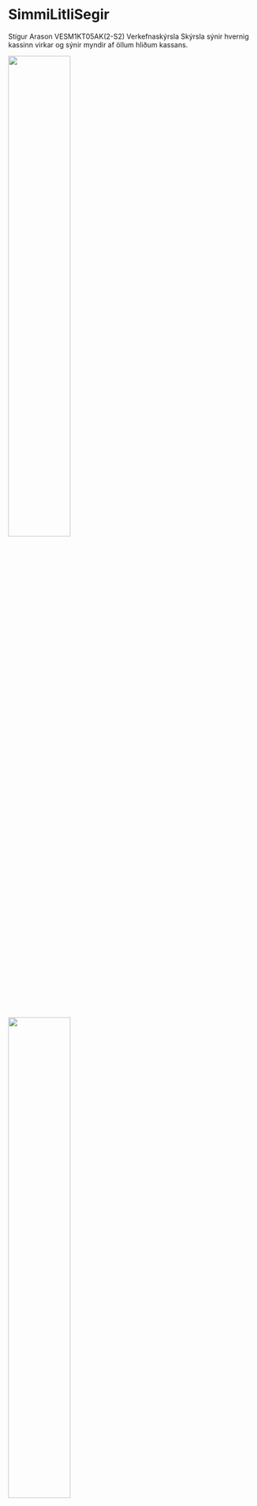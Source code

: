 # SimmiLitliSegir
Stígur Arason
VESM1KT05AK(2-S2)
Verkefnaskýrsla
Skýrsla sýnir hvernig kassinn virkar og sýnir myndir af öllum hliðum kassans. 


<img src="https://www.dropbox.com/s/4pindmuriz4gyxm/IMG_4144.heic?dl=0" width="50%" height="50%">
<img src="https://www.dropbox.com/s/z124eo3ck99ws0m/IMG_4143.heic?dl=0" width="50%" height="50%">
<img src="https://www.dropbox.com/s/bbazej6bm9wxkii/IMG_4142.heic?dl=0" width="50%" height="50%">
<img src="https://www.dropbox.com/s/6254tzcovoheasq/IMG_4141.heic?dl=0" width="50%" height="50%">
<img src="https://www.dropbox.com/s/jb2t9z8919g4bj2/IMG_4140.heic?dl=0" width="50%" height="50%">
<img src="https://www.dropbox.com/s/ikyodojmuykrpb1/IMG_4139.heic?dl=0" width="50%" height="50%">
<img src="https://www.dropbox.com/s/ikyodojmuykrpb1/IMG_4139.heic?dl=0" width="50%" height="50%">
<img src="https://www.dropbox.com/s/t4kn2fw966jq5b7/IMG_4138.heic?dl=0" width="50%" height="50%">
<img src="https://www.dropbox.com/s/2peb72jyrw2egjn/IMG_4137.heic?dl=0" width="50%" height="50%">
<img src="https://www.dropbox.com/s/2peb72jyrw2egjn/IMG_4137.heic?dl=0" width="50%" height="50%">
<img src="https://www.dropbox.com/s/ivudpf7p1ohnlri/IMG_4136.heic?dl=0" width="50%" height="50%">
<img src="https://www.dropbox.com/s/qvugcxpfsm1g9d0/IMG_4135.heic?dl=0" width="50%" height="50%">
<img src="https://www.dropbox.com/s/dtppki65aim7j0a/IMG_4134.heic?dl=0" width="50%" height="50%">
